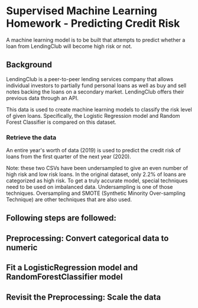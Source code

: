 # Supervised Machine Learning Homework - Predicting Credit Risk

A machine learning model is to be  built that attempts to predict whether a loan from LendingClub will become high risk or not. 

## Background

LendingClub is a peer-to-peer lending services company that allows individual investors to partially fund personal loans as well as buy and sell notes backing the loans on a secondary market. LendingClub offers their previous data through an API.

This data is used to create machine learning models to classify the risk level of given loans. Specifically, the Logistic Regression model and Random Forest Classifier is compared on this dataset.



### Retrieve the data

An entire year's worth of data (2019) is used to predict the credit risk of loans from the first quarter of the next year (2020).

Note: these two CSVs have been undersampled to give an even number of high risk and low risk loans. In the original dataset, only 2.2% of loans are categorized as high risk. To get a truly accurate model, special techniques need to be used on imbalanced data. Undersampling is one of those techniques. Oversampling and SMOTE (Synthetic Minority Over-sampling Technique) are other techniques that are also used.

## Following steps are followed:

## Preprocessing: Convert categorical data to numeric

## Fit a LogisticRegression model and RandomForestClassifier model

## Revisit the Preprocessing: Scale the data

